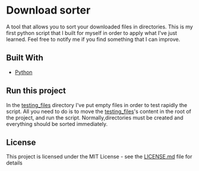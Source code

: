# Download sorter

A tool that allows you to sort your downloaded files in directories. This is my first python script that I built for myself in order to apply what I've just learned.
Feel free to notify me if you find something that I can improve.

## Built With

- [Python](https://www.python.org/)

## Run this project

In the [testing_files](../testing_files) directory I've put empty files in order to test rapidly the script. All you need to do is to move the [testing_files](../testing_files)'s content in the root of the project, and run the script. Normally,directories must be created and everything should be sorted immediately.

## License

This project is licensed under the MIT License - see the [LICENSE.md](LICENSE.md) file for details
